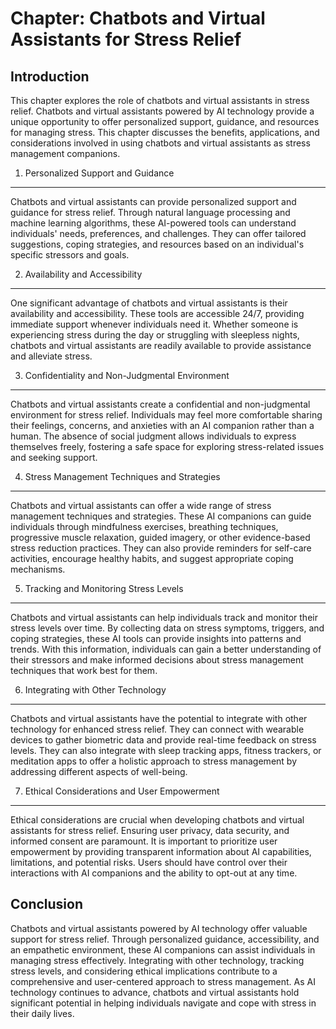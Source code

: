 Chapter: Chatbots and Virtual Assistants for Stress Relief
==========================================================

Introduction
------------

This chapter explores the role of chatbots and virtual assistants in stress relief. Chatbots and virtual assistants powered by AI technology provide a unique opportunity to offer personalized support, guidance, and resources for managing stress. This chapter discusses the benefits, applications, and considerations involved in using chatbots and virtual assistants as stress management companions.

1. Personalized Support and Guidance
------------------------------------

Chatbots and virtual assistants can provide personalized support and guidance for stress relief. Through natural language processing and machine learning algorithms, these AI-powered tools can understand individuals' needs, preferences, and challenges. They can offer tailored suggestions, coping strategies, and resources based on an individual's specific stressors and goals.

2. Availability and Accessibility
---------------------------------

One significant advantage of chatbots and virtual assistants is their availability and accessibility. These tools are accessible 24/7, providing immediate support whenever individuals need it. Whether someone is experiencing stress during the day or struggling with sleepless nights, chatbots and virtual assistants are readily available to provide assistance and alleviate stress.

3. Confidentiality and Non-Judgmental Environment
-------------------------------------------------

Chatbots and virtual assistants create a confidential and non-judgmental environment for stress relief. Individuals may feel more comfortable sharing their feelings, concerns, and anxieties with an AI companion rather than a human. The absence of social judgment allows individuals to express themselves freely, fostering a safe space for exploring stress-related issues and seeking support.

4. Stress Management Techniques and Strategies
----------------------------------------------

Chatbots and virtual assistants can offer a wide range of stress management techniques and strategies. These AI companions can guide individuals through mindfulness exercises, breathing techniques, progressive muscle relaxation, guided imagery, or other evidence-based stress reduction practices. They can also provide reminders for self-care activities, encourage healthy habits, and suggest appropriate coping mechanisms.

5. Tracking and Monitoring Stress Levels
----------------------------------------

Chatbots and virtual assistants can help individuals track and monitor their stress levels over time. By collecting data on stress symptoms, triggers, and coping strategies, these AI tools can provide insights into patterns and trends. With this information, individuals can gain a better understanding of their stressors and make informed decisions about stress management techniques that work best for them.

6. Integrating with Other Technology
------------------------------------

Chatbots and virtual assistants have the potential to integrate with other technology for enhanced stress relief. They can connect with wearable devices to gather biometric data and provide real-time feedback on stress levels. They can also integrate with sleep tracking apps, fitness trackers, or meditation apps to offer a holistic approach to stress management by addressing different aspects of well-being.

7. Ethical Considerations and User Empowerment
----------------------------------------------

Ethical considerations are crucial when developing chatbots and virtual assistants for stress relief. Ensuring user privacy, data security, and informed consent are paramount. It is important to prioritize user empowerment by providing transparent information about AI capabilities, limitations, and potential risks. Users should have control over their interactions with AI companions and the ability to opt-out at any time.

Conclusion
----------

Chatbots and virtual assistants powered by AI technology offer valuable support for stress relief. Through personalized guidance, accessibility, and an empathetic environment, these AI companions can assist individuals in managing stress effectively. Integrating with other technology, tracking stress levels, and considering ethical implications contribute to a comprehensive and user-centered approach to stress management. As AI technology continues to advance, chatbots and virtual assistants hold significant potential in helping individuals navigate and cope with stress in their daily lives.
